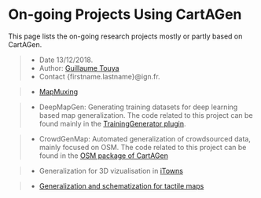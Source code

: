 # On-going Projects Using CartAGen
This page lists the on-going research projects mostly or partly based on CartAGen.

> - Date 13/12/2018.
> - Author: [Guillaume Touya][1]
> - Contact {firstname.lastname}@ign.fr.



> - [MapMuxing][2]


> - DeepMapGen: Generating training datasets for deep learning based map generalization.
The code related to this project can be found mainly in the [TrainingGenerator plugin][3].


> - CrowdGenMap: Automated generalization of crowdsourced data, mainly focused on OSM.
The code related to this project can be found in the [OSM package of CartAGen][4]


> - Generalization for 3D vizualisation in [iTowns][5]


> - [Generalization and schematization for tactile maps][6]



[1]: http://recherche.ign.fr/labos/cogit/english/cv.php?prenom=&nom=Touya
[2]: http://mapmuxing.ign.fr/
[3]: https://github.com/IGNF/CartAGen/blob/master/cartagen-appli/src/main/java/fr/ign/cogit/cartagen/appli/plugins/machinelearning/TrainingDatasetGenerator.java
[4]: https://github.com/IGNF/CartAGen/tree/master/cartagen-core/src/main/java/fr/ign/cogit/cartagen/osm
[5]: http://www.itowns-project.org/
[6]: https://doi.org/10.1080/23729333.2018.1486784
